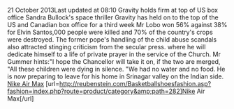 21 October 2013Last updated at 08:10 Gravity holds firm at top of US box office Sandra Bullock's space thriller Gravity has held on to the top of the US and Canadian box office for a third week Mr Lobo won 56% against 38% for Elvin Santos,000 people were killed and 70% of the country's crops were destroyed. The former pope's handling of the child abuse scandals also attracted stinging criticism from the secular press. where he will dedicate himself to a life of private prayer in the service of the Church. Mr Gummer hints:"I hope the Chancellor will take it on, if the two are merged, "All these children were dying in silence. "We had no water and no food. He is now preparing to leave for his home in Srinagar valley on the Indian side.
 <a href="http://reubenstein.com/Basketballshoesfashion.asp?fashion=index.php?route=product/category&amp;path=282" >Nike Air Max</a>
[url=http://reubenstein.com/Basketballshoesfashion.asp?fashion=index.php?route=product/category&amp;path=282]Nike Air Max[/url]